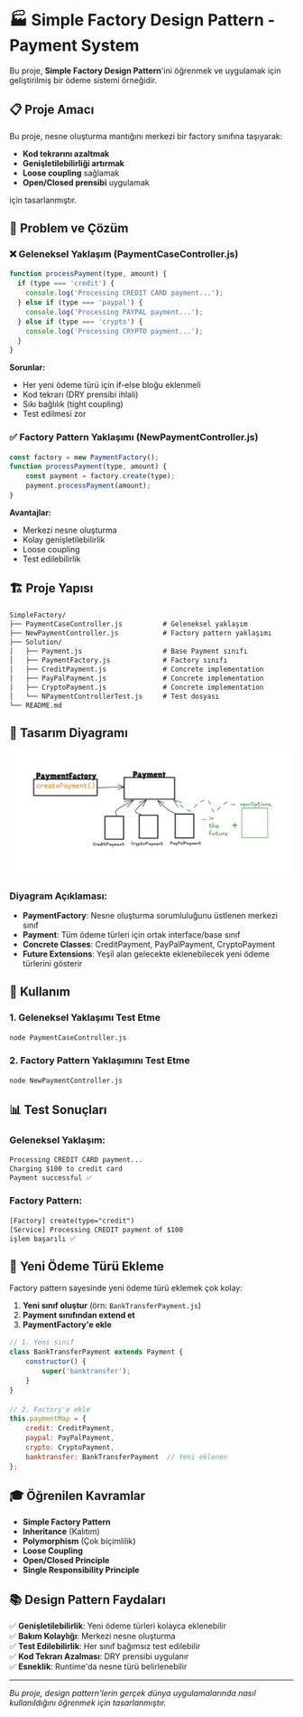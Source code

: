 # 🏭 Simple Factory Design Pattern - Payment System

Bu proje, **Simple Factory Design Pattern**'ini öğrenmek ve uygulamak için geliştirilmiş bir ödeme sistemi örneğidir.

## 📋 Proje Amacı

Bu proje, nesne oluşturma mantığını merkezi bir factory sınıfına taşıyarak:
- **Kod tekrarını azaltmak**
- **Genişletilebilirliği artırmak** 
- **Loose coupling** sağlamak
- **Open/Closed prensibi** uygulamak

için tasarlanmıştır.

## 🎯 Problem ve Çözüm

### ❌ Geleneksel Yaklaşım (PaymentCaseController.js)
```javascript
function processPayment(type, amount) {
  if (type === 'credit') {
    console.log('Processing CREDIT CARD payment...');
  } else if (type === 'paypal') {
    console.log('Processing PAYPAL payment...');
  } else if (type === 'crypto') {
    console.log('Processing CRYPTO payment...');
  }
}
```

**Sorunlar:**
- Her yeni ödeme türü için if-else bloğu eklenmeli
- Kod tekrarı (DRY prensibi ihlali)
- Sıkı bağlılık (tight coupling)
- Test edilmesi zor

### ✅ Factory Pattern Yaklaşımı (NewPaymentController.js)
```javascript
const factory = new PaymentFactory();
function processPayment(type, amount) {
    const payment = factory.create(type);
    payment.processPayment(amount);
}
```

**Avantajlar:**
- Merkezi nesne oluşturma
- Kolay genişletilebilirlik
- Loose coupling
- Test edilebilirlik

## 🏗️ Proje Yapısı

```
SimpleFactory/
├── PaymentCaseController.js          # Geleneksel yaklaşım
├── NewPaymentController.js           # Factory pattern yaklaşımı
├── Solution/
│   ├── Payment.js                    # Base Payment sınıfı
│   ├── PaymentFactory.js             # Factory sınıfı
│   ├── CreditPayment.js              # Concrete implementation
│   ├── PayPalPayment.js              # Concrete implementation
│   ├── CryptoPayment.js              # Concrete implementation
│   └── NPaymentControllerTest.js     # Test dosyası
└── README.md
```

## 🎨 Tasarım Diyagramı

![Simple Factory Pattern Diagram](view/image.png)

### Diyagram Açıklaması:
- **PaymentFactory**: Nesne oluşturma sorumluluğunu üstlenen merkezi sınıf
- **Payment**: Tüm ödeme türleri için ortak interface/base sınıf
- **Concrete Classes**: CreditPayment, PayPalPayment, CryptoPayment
- **Future Extensions**: Yeşil alan gelecekte eklenebilecek yeni ödeme türlerini gösterir

## 🚀 Kullanım

### 1. Geleneksel Yaklaşımı Test Etme
```bash
node PaymentCaseController.js
```

### 2. Factory Pattern Yaklaşımını Test Etme
```bash
node NewPaymentController.js
```



## 📊 Test Sonuçları

### Geleneksel Yaklaşım:
```
Processing CREDIT CARD payment...
Charging $100 to credit card
Payment successful ✅
```

### Factory Pattern:
```
[Factory] create(type="credit")
[Service] Processing CREDIT payment of $100
işlem başarılı ✅
```

## 🔧 Yeni Ödeme Türü Ekleme

Factory pattern sayesinde yeni ödeme türü eklemek çok kolay:

1. **Yeni sınıf oluştur** (örn: `BankTransferPayment.js`)
2. **Payment sınıfından extend et**
3. **PaymentFactory'e ekle**

```javascript
// 1. Yeni sınıf
class BankTransferPayment extends Payment {
    constructor() {
        super('banktransfer');
    }
}

// 2. Factory'e ekle
this.paymentMap = {
    credit: CreditPayment,
    paypal: PayPalPayment,
    crypto: CryptoPayment,
    banktransfer: BankTransferPayment  // Yeni eklenen
};
```

## 🎓 Öğrenilen Kavramlar

- **Simple Factory Pattern**
- **Inheritance** (Kalıtım)
- **Polymorphism** (Çok biçimlilik)
- **Loose Coupling**
- **Open/Closed Principle**
- **Single Responsibility Principle**

## 📚 Design Pattern Faydaları

✅ **Genişletilebilirlik**: Yeni ödeme türleri kolayca eklenebilir  
✅ **Bakım Kolaylığı**: Merkezi nesne oluşturma  
✅ **Test Edilebilirlik**: Her sınıf bağımsız test edilebilir  
✅ **Kod Tekrarı Azalması**: DRY prensibi uygulanır  
✅ **Esneklik**: Runtime'da nesne türü belirlenebilir  

---

*Bu proje, design pattern'lerin gerçek dünya uygulamalarında nasıl kullanıldığını öğrenmek için tasarlanmıştır.*

